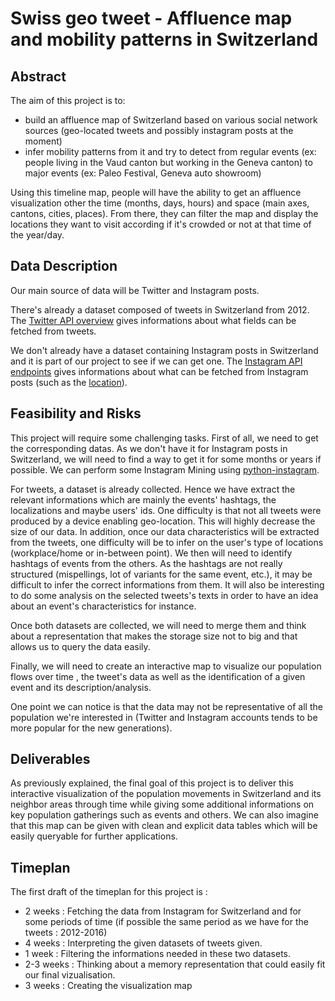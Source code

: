# Swiss geo tweet - Affluence map and mobility patterns in Switzerland

## Abstract

The aim of this project is to:
- build an affluence map of Switzerland based on various social network sources (geo-located tweets and possibly instagram posts at the moment)
- infer mobility patterns from it and try to detect from regular events (ex: people living in the Vaud canton but working in the Geneva canton) to major events (ex: Paleo Festival, Geneva auto showroom)

Using this timeline map, people will have the ability to get an affluence visualization other the time (months, days, hours) and space (main axes, cantons, cities, places). From there, they can filter the map and display the locations they want to visit according if it's crowded or not at that time of the year/day.

## Data Description

Our main source of data will be Twitter and Instagram posts.

There's already a dataset composed of tweets in Switzerland from 2012. The [Twitter API overview](https://dev.twitter.com/overview/api) gives informations about what fields can be fetched from tweets.

We don't already have a dataset containing Instagram posts in Switzerland and it is part of our project to see if we can get one. The [Instagram API endpoints](https://www.instagram.com/developer/endpoints/) gives informations about what can be fetched from Instagram posts (such as the [location](https://www.instagram.com/developer/endpoints/locations/)).

## Feasibility and Risks

This project will require some challenging tasks. First of all, we need to get the corresponding datas. As we don't have it for Instagram posts in Switzerland, we will need to find a way to get it for some months or years if possible. We can perform some Instagram Mining using [python-instagram]( https://github.com/facebookarchive/python-instagram).

For tweets, a dataset is already collected. Hence we have extract the relevant informations which are mainly the events' hashtags, the localizations and maybe users' ids. One difficulty is that not all tweets were produced by a device enabling geo-location. This will highly decrease the size of our data.
In addition, once our data characteristics will be extracted from the tweets, one difficulty will be to infer on the user's type of locations (workplace/home or in-between point). We then will need to identify hashtags of events from the others. As the hashtags are not really structured (mispellings, lot of variants for the same event, etc.), it may be difficult to infer the correct informations from them. It will also be interesting to do some analysis on the selected tweets's texts in order to have an idea about an event's characteristics for instance.

Once both datasets are collected, we will need to merge them and think about a representation that makes the storage size not to big and that allows us to query the data easily.

Finally, we will need to create an interactive map to visualize our population flows over time , the tweet's data as well as the identification of a given event and its description/analysis.

One point we can notice is that the data may not be representative of all the population we're interested in (Twitter and Instagram accounts tends to be more popular for the new generations). 

## Deliverables

As previously explained, the final goal of this project is to deliver this interactive visualization of the population movements in Switzerland and its neighbor areas through time while giving some additional informations on key population gatherings such as events and others. We can also imagine that this map can be given with clean and explicit data tables which will be easily queryable for further applications.

## Timeplan

The first draft of the timeplan for this project is : 
- 2 weeks : Fetching the data from Instagram for Switzerland and for some periods of time (if possible the same period as we have for the tweets : 2012-2016)
- 4 weeks : Interpreting the given datasets of tweets given.
- 1 week : Filtering the informations needed in these two datasets.
- 2-3 weeks : Thinking about a memory representation that could easily fit our final vizualisation.
- 3 weeks : Creating the visualization map
